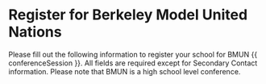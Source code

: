 # Register for Berkeley Model United Nations

Please fill out the following information to register your school for BMUN {{ conferenceSession }}. All fields are required except for Secondary Contact information. Please note that BMUN is a high school level conference.
